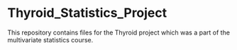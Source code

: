 # Thyroid_Statistics_Project

This repository contains files for the Thyroid project which was a part of the multivariate statistics course.
